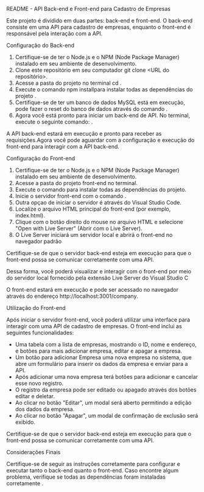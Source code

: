 README - API Back-end e Front-end para Cadastro de Empresas

Este projeto é dividido em duas partes: back-end e front-end. O back-end consiste em uma API para cadastro de empresas, enquanto o front-end é responsável pela interação com a API.

Configuração do Back-end

1. Certifique-se de ter o Node.js e o NPM (Node Package Manager) instalado em seu ambiente de desenvolvimento.
2. Clone este repositório em seu computador git clone <URL do repositório>.
3. Acesse a pasta do projeto no terminal cd <nome-do-projeto>.
4. Execute o comando npm installpara instalar todas as dependências do projeto <npm install>.
5. Certifique-se de ter um banco de dados MySQL está em execução, pode fazer o reset do banco de dados através do comando <npm run db:reset>.
6. Agora você está pronto para iniciar um back-end de API. No terminal, execute o seguinte comando: <npm start>.

A API back-end estará em execução e pronto para receber as requisições.Agora você pode aguardar com a configuração e execução do front-end para interagir com a API back-end.

Configuração do Front-end

1. Certifique-se de ter o Node.js e o NPM (Node Package Manager) instalado em seu ambiente de desenvolvimento.
2. Acesse a pasta do projeto front-end no terminal.
3. Execute o comando <npm install>  para instalar todas as dependências do projeto.
4. Inicie o servidor front-end com o comando <npm start>.
5. Outra opçao de iniciar o servidor é através do Visual Studio Code.
5. Localize o arquivo HTML principal do front-end (por exemplo, index.html).
6. Clique com o botão direito do mouse no arquivo HTML e selecione "Open with Live Server" (Abrir com o Live Server).
7. O Live Server iniciará um servidor local e abrirá o front-end no navegador padrão

Certifique-se de que o servidor back-end esteja em execução para que o front-end possa se comunicar corretamente com uma API.

Dessa forma, você poderá visualizar e interagir com o front-end por meio do servidor local fornecido pela extensão Live Server do Visual Studio C

O front-end estará em execução e pode ser acessado no navegador através do endereço http://localhost:3001/company.


Utilização do Front-end

Após iniciar o servidor front-end, você poderá utilizar uma interface para interagir com uma API de cadastro de empresas. O front-end inclui as seguintes funcionalidades:

* Uma tabela com a lista de empresas, mostrando o ID, nome e endereço, e botões para mais adicionar empresa, editar e apagar a empresa.
* Um botão para adicionar Empresa uma nova empresa no sistema, que abre um formulário para inserir os dados da empresa e enviar para a API.
* Após adicionar uma nova empresa terá botões para adicionar e cancelar esse novo registro.
* O registro da empresa pode ser editado ou apagado através dos botões editar e deletar.
* Ao clicar no botão "Editar", um modal será aberto permitindo a edição dos dados da empresa.
* Ao clicar no botão "Apagar", um modal de confirmação de exclusão será exibido.

Certifique-se de que o servidor back-end esteja em execução para que o front-end possa se comunicar corretamente com uma API.


Considerações Finais

Certifique-se de seguir as instruções corretamente para configurar e executar tanto o back-end quanto o front-end. Caso encontre algum problema, verifique se todas as dependências foram instaladas corretamente .
